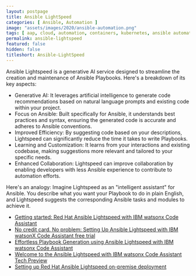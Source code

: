 ```yaml
---
layout: postpage
title: Ansible LightSpeed
categories: [ Ansible, Automation ]
image: "assets/images/2020/ansible-automation.png"
tags: [ aap, cloud, automation, containers, kubernetes, ansible automation platform, red hat ansible]
permalink: ansible-lightspeed
featured: false
hidden: false
titleshort: Ansible-LightSpeed
---
```


Ansible Lightspeed is a generative AI service designed to streamline the creation and maintenance of Ansible Playbooks. Here's a breakdown of its key aspects:

- Generative AI: It leverages artificial intelligence to generate code recommendations based on natural language prompts and existing code within your project.
- Focus on Ansible: Built specifically for Ansible, it understands best practices and syntax, ensuring the generated code is accurate and adheres to Ansible conventions.
- Improved Efficiency: By suggesting code based on your descriptions, Lightspeed can significantly reduce the time it takes to write Playbooks.
- Learning and Customization: It learns from your interactions and existing codebase, making suggestions more relevant and tailored to your specific needs.
- Enhanced Collaboration: Lightspeed can improve collaboration by enabling developers with less Ansible experience to contribute to automation efforts.

Here's an analogy: Imagine Lightspeed as an "intelligent assistant" for Ansible. You describe what you want your Playbook to do in plain English, and Lightspeed suggests the corresponding Ansible tasks and modules to achieve it.

- [Getting started: Red Hat Ansible Lightspeed with IBM watsonx Code Assistant](https://www.youtube.com/watch?v=Ty2d-nlnZPQ)
- [No credit card. No problem: Setting Up Ansible Lightspeed with IBM watsonX Code Assistant free trial](https://www.youtube.com/watch?v=1IFgNJJ0Lks)
- [Effortless Playbook Generation using Ansible Lightspeed with IBM watsonx Code Assistant](https://www.youtube.com/watch?v=oS7mSykl_D0)
- [Welcome to the Ansible Lightspeed with IBM watsonx Code Assistant Tech Preview](https://www.youtube.com/watch?v=yfXcGB7l0II)
- [Setting up Red Hat Ansible Lightspeed on-premise deployment](https://docs.redhat.com/en/documentation/red_hat_ansible_lightspeed_with_ibm_watsonx_code_assistant/2.x_latest/html-single/red_hat_ansible_lightspeed_with_ibm_watsonx_code_assistant_user_guide/index#obtain-config-wca-and-model-id_configure-lightspeed-cloud-service)